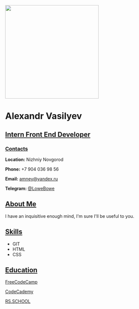 <img src="https://sun9-35.userapi.com/impg/GFPOw2vc_AgAS9x8wzNvmngwBSd0-Bl2ouRSaA/9y2RkvVnwl0.jpg?size=1620x2160&quality=96&sign=a4bf2fb7104f35e2616808b38d24fca6&type=album" width="300" height="300" />

# Alexandr Vasilyev

## [Intern Front End Developer](#Intern-Front-End-Developer)

### [Contacts](#Contacts)

**Location:** Nizhniy Novgorod

**Phone:** +7 904 036 98 56

**Email:** amney@yandex.ru

**Telegram:** [@LoweBowe](https://t.me/LoweBowe)

## [About Me](#About-Me)

I have an inquisitive enough mind, I'm sure I'll be useful to you.

## [Skills](#Skills)

- GIT
- HTML
- CSS

## [Education](#Education)

[FreeCodeCamp](https://freecodecamp.org)

[CodeCademy](codecademy.com)

[RS.SCHOOL](https://rs.school)

